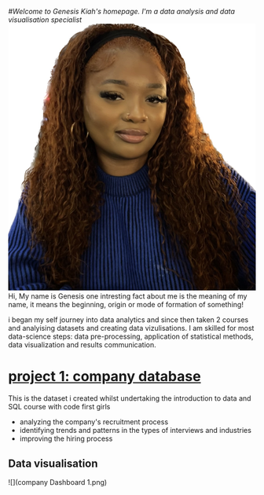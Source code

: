 *#Welcome to Genesis Kiah's homepage. I'm a data analysis and data visualisation specialist*
![](IMG_8253.jpg) Hi, My name is Genesis one intresting fact about me is the meaning of my name, it means the beginning, origin or mode of formation of something! 

i began my self journey into data analytics and since then taken 2 courses and analyising datasets and creating data vizulisations. I am skilled for most data-science steps: data pre-processing, application of statistical methods, data visualization and results communication.


# [project 1: company database](https://github.com/Genesiskiah/company-)

This is the dataset i created whilst undertaking the introduction to data and SQL course with code first girls 

* analyzing the company's recruitment process 
* identifying trends and patterns in the types of interviews and industries
* improving the hiring process

## Data visualisation 
![](company Dashboard 1.png)


